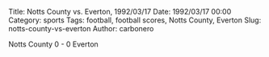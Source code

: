Title: Notts County vs. Everton, 1992/03/17
Date: 1992/03/17 00:00
Category: sports
Tags: football, football scores, Notts County, Everton
Slug: notts-county-vs-everton
Author: carbonero


Notts County 0 - 0 Everton
